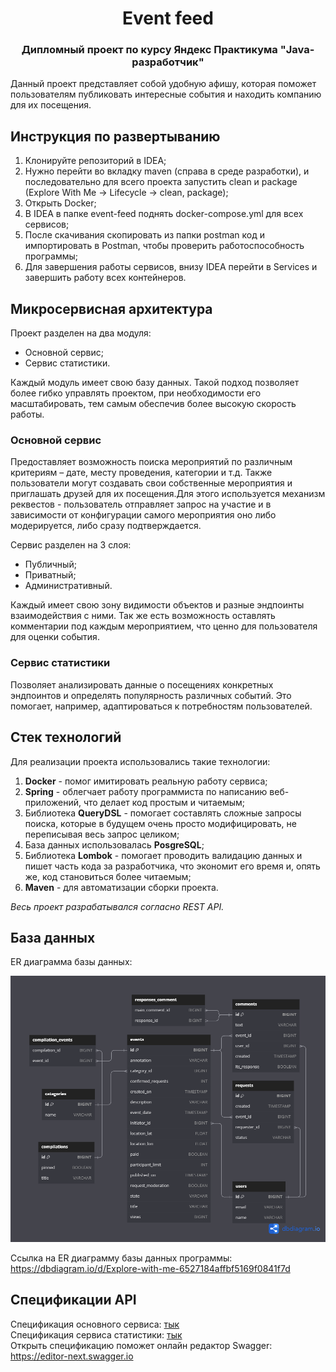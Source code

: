 <h1 align="center">Event feed</a>
<h3 align="center">Дипломный проект по курсу Яндекс Практикума "Java-разработчик"</h3>

Данный проект представляет собой удобную афишу, которая поможет пользователям публиковать интересные события и находить компанию для их посещения. 

## Инструкция по развертыванию ##
1) Клонируйте репозиторий в IDEA;
2) Нужно перейти во вкладку maven (справа в среде разработки), и последовательно для всего проекта запустить clean и package (Explore With Me -> Lifecycle -> clean, package);
3) Открыть Docker;
4) В IDEA в папке event-feed поднять docker-compose.yml для всех сервисов;
5) После скачивания скопировать из папки postman код и импортировать в Postman, чтобы проверить работоспособность программы;
6) Для завершения работы сервисов, внизу IDEA перейти в Services и завершить работу всех контейнеров.

## Микросервисная архитектура ##
Проект разделен на два модуля: 
* Основной сервис;
* Сервис статистики.

Каждый модуль имеет свою базу данных. Такой подход позволяет более гибко управлять проектом, при необходимости его масштабировать, тем самым обеспечив более высокую скорость работы.

### Основной сервис
Предоставляет возможность поиска мероприятий по различным критериям – дате, месту проведения, категории и т.д. Также пользователи могут создавать свои собственные мероприятия и приглашать друзей для их посещения.Для этого используется механизм реквестов - пользователь отправляет запрос на участие и в зависимости от конфигурации самого мероприятия оно либо модерируется, либо сразу подтверждается. 

Сервис разделен на 3 слоя: 
* Публичный;
* Приватный;
* Административный.

Каждый имеет свою зону видимости объектов и разные эндпоинты взаимодействия с ними. Так же есть возможность оставлять комментарии под каждым мероприятием, что ценно для пользователя для оценки события.
### Сервис статистики
Позволяет анализировать данные о посещениях конкретных эндпоинтов и определять популярность различных событий. Это помогает, например, адаптироваться к потребностям пользователей.

## Стек технологий ##
Для реализации проекта использовались такие технологии:
1) **Docker** - помог имитировать реальную работу сервиса;
2) **Spring** - облегчает работу программиста по написанию веб-приложений, что делает код простым и читаемым;
3) Библиотека **QueryDSL** -  помогает составлять сложные запросы поиска, которые в будущем очень просто модифицировать, не
переписывая весь запрос целиком;
4) База данных использовалась **PosgreSQL**;
5) Библиотека **Lombok** -  помогает проводить валидацию данных и пишет часть кода за разработчика, что экономит его время и,
опять же, код становиться более читаемым;
6) **Maven** - для автоматизации сборки проекта.

*Весь проект разрабатывался согласно REST API.*
## База данных ##
ER диаграмма базы данных:

![plot](./ER-diagramm.png)

Ссылка на ER диаграмму базы данных программы: https://dbdiagram.io/d/Explore-with-me-6527184affbf5169f0841f7d

## Спецификации API ##
Спецификация основного сервиса:
<a href="https://raw.githubusercontent.com/yandex-praktikum/java-explore-with-me/main/ewm-main-service-spec.json" target="_blank">тык</a><br>
Спецификация сервиса статистики:
<a href="https://raw.githubusercontent.com/yandex-praktikum/java-explore-with-me/main/ewm-stats-service-spec.json" target="_blank">тык</a><br>
Открыть спецификацию поможет онлайн редактор Swagger: <a href="https://editor-next.swagger.io" target="_blank">https://editor-next.swagger.io</a><br>

